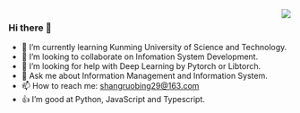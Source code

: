 <img align="right" src="https://github-readme-stats.vercel.app/api/top-langs/?username=shangruobing&layout=compact&hide=JupyterNotebook">

### Hi there 👋
- 🌱 I’m currently learning Kunming University of Science and Technology.
- 👯 I’m looking to collaborate on Infomation System Development.
- 🤔 I’m looking for help with Deep Learning by Pytorch or Libtorch.
- 💬 Ask me about Information Management and Information System.
- 📫 How to reach me: shangruobing29@163.com
- 👍 I’m good at Python, JavaScript and Typescript.
